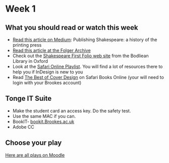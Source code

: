 # Week 1

## What you should read or watch this week

*   [Read this article on Medium](https://medium.com/@shakespearesglobe/publishing-shakespeare-a-history-of-the-printing-press-1689d9b2f087): Publishing Shakespeare: a history of the printing press
*   [Read this article at the Folger Archive](https://www.folger.edu/publishing-shakespeare)
*   Check out the [Shakespeare First Folio web site](https://firstfolio.bodleian.ox.ac.uk) from the Bodliean Library in Oxford
*   Look at the [Safari Online Playlist](https://learning.oreilly.com/playlists/e96cfcba-a000-4c90-bb5c-ed9113dd7345). You will find a lot of resources there to help you if InDesign is new to you
*   Read [The Best of Cover Design](https://learning.oreilly.com/library/view/the-best-of/9781592536894/) on Safari Books Online (your will need to login with your Brookes account)

## Tonge IT Suite

- Make the student card an access key. Do the safety test.
- Use the same MAC if you can.
-  BookIT- [bookit.Brookes.ac.uk](bookit.Brookes.ac.uk)
- Adobe CC

## Choose your play

[Here are all plays on Moodle](https://moodle.brookes.ac.uk/mod/page/view.php?id=2073270)